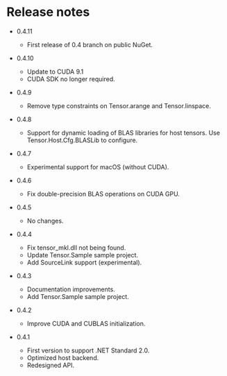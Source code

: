 # Release notes

* 0.4.11
  * First release of 0.4 branch on public NuGet.

* 0.4.10
  * Update to CUDA 9.1
  * CUDA SDK no longer required.

* 0.4.9
  * Remove type constraints on Tensor.arange and Tensor.linspace.

* 0.4.8
  * Support for dynamic loading of BLAS libraries for host tensors.
    Use Tensor.Host.Cfg.BLASLib to configure.

* 0.4.7
  * Experimental support for macOS (without CUDA).

* 0.4.6
  * Fix double-precision BLAS operations on CUDA GPU.

* 0.4.5
  * No changes.

* 0.4.4
  * Fix tensor_mkl.dll not being found.
  * Update Tensor.Sample sample project.
  * Add SourceLink support (experimental).

* 0.4.3
  * Documentation improvements.
  * Add Tensor.Sample sample project.

* 0.4.2
  * Improve CUDA and CUBLAS initialization.

* 0.4.1
  * First version to support .NET Standard 2.0.
  * Optimized host backend.
  * Redesigned API.
